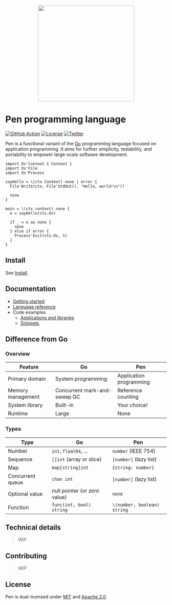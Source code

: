 <p align="center"><img width="300px" src="https://pen-lang.org/favicon.svg" /></p>

# Pen programming language

[![GitHub Action](https://img.shields.io/github/workflow/status/pen-lang/pen/test?style=flat-square)](https://github.com/pen-lang/pen/actions)
[![License](https://img.shields.io/badge/license-MIT%20%2B%20Apache%202.0-yellow?style=flat-square)](https://github.com/pen-lang/pen#license)
[![Twitter](https://img.shields.io/badge/twitter-%40pen__language-blue?style=flat-square)](https://twitter.com/pen_language)

Pen is a functional variant of the [Go][go] programming language focused on application programming. It aims for further simplicity, testability, and portability to empower large-scale software development.

```pen
import Os'Context { Context }
import Os'File
import Os'Process

sayHello = \(ctx Context) none | error {
  File'Write(ctx, File'StdOut(), "Hello, world!\n")?

  none
}

main = \(ctx context) none {
  e = sayHello(ctx.Os)

  if _ = e as none {
    none
  } else if error {
    Process'Exit(ctx.Os, 1)
  }
}
```

## Install

See [Install](https://pen-lang.org/introduction/install.html).

## Documentation

- [Getting started](https://pen-lang.org/introduction/getting-started.html)
- [Language reference][syntax]
- Code examples
  - [Applications and libraries](https://github.com/pen-lang/pen/tree/main/examples)
  - [Snippets](https://pen-lang.org/examples)

## Difference from Go

### Overview

| Feature           | Go                           | Pen                     |
| ----------------- | ---------------------------- | ----------------------- |
| Primary domain    | System programming           | Application programming |
| Memory management | Concurrent mark-and-sweep GC | Reference counting      |
| System library    | Built-in                     | Your choice!            |
| Runtime           | Large                        | None                    |

### Types

| Type             | Go                             | Pen                         |
| ---------------- | ------------------------------ | --------------------------- |
| Number           | `int`, `float64`, ...          | `number` (IEEE 754)         |
| Sequence         | `[]int` (array or slice)       | `[number]` (lazy list)      |
| Map              | `map[string]int`               | `{string: number}`          |
| Concurrent queue | `chan int`                     | `[number]` (lazy list)      |
| Optional value   | null pointer (or _zero_ value) | `none`                      |
| Function         | `func(int, bool) string`       | `\(number, boolean) string` |

## Technical details

> WIP

## Contributing

> WIP

## License

Pen is dual-licensed under [MIT](LICENSE-MIT) and [Apache 2.0](LICENSE-APACHE).

[go]: https://go.dev/
[syntax]: https://pen-lang.org/references/language/syntax.html
